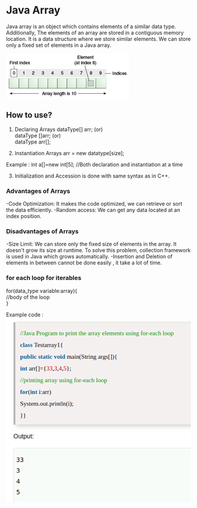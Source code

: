 # Java Array
Java array is an object which contains elements of a similar data type. Additionally, The elements of an array are stored in a contiguous memory location. It is a data structure where we store similar elements. We can store only a fixed set of elements in a Java array.

<img src= "./array.gif" >

## How to use?

1. Declaring Arrays
dataType[] arr; (or)  
dataType []arr; (or)  
dataType arr[];  

2. Instantiation  Arrays
arr = new datatype[size];  

Example : int a[]=new int[5];	//Both declaration and instantiation at a time

3. Initialization and Accession is done with same syntax as in C++.


### Advantages of Arrays
-Code Optimization: It makes the code optimized, we can retrieve or sort the data efficiently.
-Random access: We can get any data located at an index position.
 
### Disadvantages of Arrays
-Size Limit: We can store only the fixed size of elements in the array. It doesn't grow its size at runtime. To solve this problem, collection framework is used in Java which grows automatically.
-Insertion and Deletion of elements in between cannot be done easily , it take a lot of time.



### for each loop for iterables
for(data_type variable:array){  \
//body of the loop  \
}  

Example code : 
	<img src= "./for-each-loop.png" >







